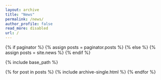 ```yaml
---
layout: archive
title: "News"
permalink: /news/
author_profile: false
read_more: disabled
url: /
---
```


{% if paginator %}
  {% assign posts = paginator.posts %}
{% else %}
  {% assign posts = site.news %}
{% endif %}


{% include base_path %}

{% for post in posts %}
    {% include archive-single.html %} 
{% endfor %}

